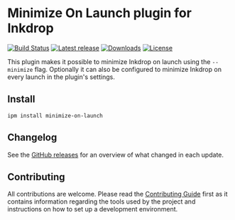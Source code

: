 # Minimize On Launch plugin for Inkdrop

[![Build Status](https://github.com/jmerle/inkdrop-minimize-on-launch/workflows/Build/badge.svg)](https://github.com/jmerle/inkdrop-minimize-on-launch/actions?query=workflow%3ABuild)
[![Latest release](https://inkdrop-plugin-badge.vercel.app/api/version/minimize-on-launch?style=flat)](https://my.inkdrop.app/plugins/minimize-on-launch)
[![Downloads](https://inkdrop-plugin-badge.vercel.app/api/downloads/minimize-on-launch?style=flat)](https://my.inkdrop.app/plugins/minimize-on-launch)
[![License](https://img.shields.io/github/license/jmerle/inkdrop-minimize-on-launch)](https://github.com/jmerle/inkdrop-minimize-on-launch/blob/master/LICENSE)

This plugin makes it possible to minimize Inkdrop on launch using the `--minimize` flag. Optionally it can also be configured to minimize Inkdrop on every launch in the plugin's settings.

## Install

```
ipm install minimize-on-launch
```

## Changelog

See the [GitHub releases](https://github.com/jmerle/inkdrop-minimize-on-launch/releases) for an overview of what changed in each update.

## Contributing

All contributions are welcome. Please read the [Contributing Guide](https://github.com/jmerle/inkdrop-minimize-on-launch/blob/master/CONTRIBUTING.md) first as it contains information regarding the tools used by the project and instructions on how to set up a development environment.
